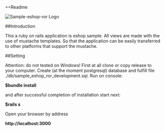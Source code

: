 ==Readme

![Sample-eshop-ror Logo](https://github.com/ghrabbit/sample-eshop-ror/master/public/images/sample-eshop-speed-ror-30a-inv.png)

##Introduction

This a ruby on rails application is eshop sample.
All views are made with the use of mustache templates. So that the application can be easily transferred to other platforms that support the mustache.
		
##Setting

Attention: do not tested on Windows!
First at all clone or copy release to your computer. 
Create (at the moment postgresql) database and fulfill file ./db/sample_eshop_ror_development.sql.
Run on console: 

**$bundle install** 

and after successful completion of installation start next: 

**$rails s**

Open your browser by address 

**http://localhost:3000**
